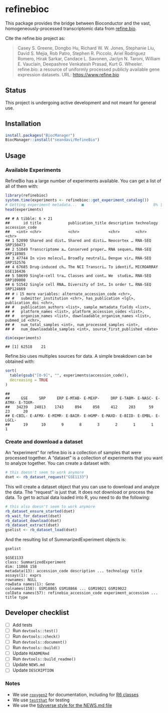 
# refinebioc

This package provides the bridge between Bioconductor and the vast,
homogeneously-processed transcriptomic data from
[refine.bio](https://www.refine.bio).

Cite the refine.bio project as:

> Casey S. Greene, Dongbo Hu, Richard W. W. Jones, Stephanie Liu, David
> S. Mejia, Rob Patro, Stephen R. Piccolo, Ariel Rodriguez Romero, Hirak
> Sarkar, Candace L. Savonen, Jaclyn N. Taroni, William E. Vauclain,
> Deepashree Venkatesh Prasad, Kurt G. Wheeler. refine.bio: a resource
> of uniformly processed publicly available gene expression datasets.
> URL: <https://www.refine.bio>

## Status

This project is undergoing active development and not meant for general
use.

## Installation

``` r
install.packages("BiocManager")
BiocManager::install("seandavi/RefineBio")
```

## Usage

### Available Experiments

RefineBio has a large number of experiments available. You can get a
list of all of them with:

``` r
library(refinebioc)
system.time(experiments <- refinebioc::get_experiment_catalog())
# Getting experiment metadata...  ■                               0% | ETA:  3m
head(experiments)
```

    ## # A tibble: 6 × 21
    ##      id title            publication_title description technology accession_code
    ##   <int> <chr>            <chr>             <chr>       <chr>      <chr>         
    ## 1 52090 Shared and dist… Shared and disti… Neocortex … RNA-SEQ    SRP150473     
    ## 2 51049 Transcriptome a… Conserved proper… RNA sequen… RNA-SEQ    SRP118985     
    ## 3 47744 In vivo molecul… Broadly neutrali… Dengue vir… RNA-SEQ    SRP152576     
    ## 4 67685 Drug-induced ch… The NCI Transcri… To identif… MICROARRAY GSE116436     
    ## 5 50699 Single-cell tra… Classes and cont… We  studie… RNA-SEQ    SRP109000     
    ## 6 51542 Single cell RNA… Diversity of Int… In order t… RNA-SEQ    SRP124669     
    ## # ℹ 15 more variables: alternate_accession_code <chr>,
    ## #   submitter_institution <chr>, has_publication <lgl>, publication_doi <chr>,
    ## #   publication_authors <list>, sample_metadata_fields <list>,
    ## #   platform_names <list>, platform_accession_codes <list>,
    ## #   organism_names <list>, downloadable_organism_names <list>, pubmed_id <chr>,
    ## #   num_total_samples <int>, num_processed_samples <int>,
    ## #   num_downloadable_samples <int>, source_first_published <date>

``` r
dim(experiments)
```

    ## [1] 62518    21

Refine.bio uses multiples sources for data. A simple breakdown can be
obtained with:

``` r
sort(
  table(gsub("[0-9]", "", experiments$accession_code)),
  decreasing = TRUE
)
```

    ## 
    ##     GSE     SRP     ERP E-MTAB- E-MEXP-     DRP E-TABM- E-NASC- E-ATMX- E-TOXM- 
    ##   34239   24013    1743     894     858     412     203      59      23      20 
    ## E-CBIL- E-AFMX- E-MIMR- E-BAIR- E-HGMP- E-MAXD- E-BIID- E-EMBL- E-LGCL- 
    ##      19      10       9       8       3       2       1       1       1

### Create and download a dataset

An “experiment” for refine.bio is a collection of samples that were
processed together. A “dataset” is a collection of experiments that you
want to analyze together. You can create a dataset with:

``` r
# this doesn't seem to work anymore
dset <- rb_dataset_request("GSE1133")
```

This will create a dataset object that you can use to download and
analyze the data. The “request” is just that. It does not download or
process the data. To get to actual data loaded into R, you need to do
the following:

``` r
# this also doesn't seem to work anymore
rb_dataset_ensure_started(dset)
rb_wait_for_dataset(dset)
rb_dataset_download(dset)
rb_dataset_extract(dset)
gselist <- rb_dataset_load(dset)
```

And the resulting list of SummarizedExperiment objects is:

``` r
gselist
```

    $GSE1133
    class: SummarizedExperiment 
    dim: 11868 158 
    metadata(13): accession_code description ... technology title
    assays(1): exprs
    rownames: NULL
    rowData names(1): Gene
    colnames(158): GSM18865 GSM18866 ... GSM19021 GSM19022
    colData names(57): refinebio_accession_code experiment_accession ... title type

## Developer checklist

- [ ] Add tests
- [ ] Run `devtools::test()`
- [ ] Run `devtools::check()`
- [ ] Run `devtools::document()`
- [ ] Run `devtools::build()`
- [ ] Update `READMERmd`
- [ ] Run `devtools::build_readme()`
- [ ] Update `NEWS.md`
- [ ] Update `DESCRIPTION`

### Notes

- We use [`roxygen2`](https://roxygen2.r-lib.org/) for documentation,
  including for [R6
  classes](https://github.com/mlr-org/mlr3/wiki/Roxygen-R6-Guide)
- We use [`testthat`](https://testthat.r-lib.org/) for testing
- We use the [tidyverse style for the NEWS.md
  file](https://style.tidyverse.org/news.html)

